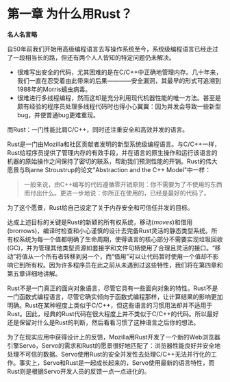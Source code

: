 # 第一章 为什么用Rust？


__名人名言略__


自50年前我们开始用高级编程语言去写操作系统至今，系统级编程语言已经走过了一段相当长的路，但还有两个人人皆知的特定问题仍未解决。
* 很难写出安全的代码，尤其困难的是在C/C++中正确地管理内存。几十年来，我们一直在忍受着由此带来的后果————安全漏洞，其最早的形式可追溯到1988年的Morris蠕虫病毒。
* 很难进行多线程编程，然而这却是充分利用现代机器性能的唯一方法。甚至是颇有经验的程序员处理多线程代码时也得小心翼翼：因为并发会导致一些新型bug，并使普通bug更难重现。


而Rust：一门性能比肩C/C++，同时还注重安全和高效并发的语言。


Rust是一门由Mozilla和社区贡献者发明的新型系统级编程语言。与C/C++一样，Rust给程序员提供了管理内存的有效手段，并在语言的原生操作和运行该语言的机器的原始操作之间保持了密切的联系，帮助我们预测性能的开销。Rust的伟大愿景与Bjarne Stroustrup的论文"Abstraction and the C++ Model"中一样：
> 一般来说，由C++编写的代码遵循零开销原则：你不需要为了不使用的东西而付出什么。更进一步地说：你所正在使用的，已经是最好的代码了。


为了这个愿景，Rust给自己设定了关于内存安全和可信任并发的目标。


达成上述目标的关键是Rust的新颖的所有权系统，移动(_moves_)和借用(brorrows)，编译时检查和小心谨慎的设计去完备Rust灵活的静态类型系统。所有权系统为每一个值都明确了生命周期，使得语言的核心部分不需要实现垃圾回收(GC)，并为管理其他类型资源如套接字和文件句柄使用了合理且灵活的接口。“移动”将值从一个所有者转移到另一个，而“借用”可以让代码暂时使用一个值却不影响它到所有权。因为许多程序员在此之前从未遇到过这些特性，我们将在第四章和第五章详细地讲解。


Rust不是一门真正的面向对象语言，尽管它具有一些面向对象的特性。Rust不是一门函数式编程语言，尽管它确实倾向于函数式编程那样，让计算结果的影响更加明确。Rust在某种程度上类似于C/C++，但这些语言的习惯用法却并不适用于Rust。因此，经典的Rust代码在很大程度上并不类似于C/C++的代码。所以最好还是保留对什么是Rust的判断，然后看看习惯了这种语言之后你的想法。


为了在现实应用中获得设计上的反馈，Mozilla用Rust开发了一个新的Web浏览器引擎Servo，Servo的需求和Rust的愿景很好地匹配了：浏览器性能良好并安全地处理不可信的数据。Servo使用Rust的安全并发性去处理C/C++无法并行化的工作。事实上，Servo和Rust是一起成长起来的，Servo使用最新的语言特性，而Rust则是根据Servo开发人员的反馈一点一点进化的。

